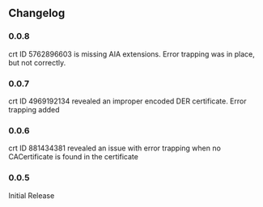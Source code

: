 ## Changelog

### 0.0.8
crt ID 5762896603 is missing AIA extensions. Error trapping was in place, but not correctly.

### 0.0.7
crt ID 4969192134 revealed an improper encoded DER certificate. Error trapping added 

### 0.0.6
crt ID 881434381 revealed an issue with error trapping when no CACertificate is found in the certificate

### 0.0.5
Initial Release
